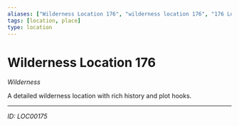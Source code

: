 ```yaml
---
aliases: ["Wilderness Location 176", "wilderness location 176", "176 Location Wilderness"]
tags: [location, place]
type: location
---
```


# Wilderness Location 176

*Wilderness*

A detailed wilderness location with rich history and plot hooks.

---
*ID: LOC00175*